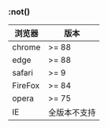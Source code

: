 ### :not()

| 浏览器  | 版本         |
| ------- | ------------ |
| chrome  | >= 88        |
| edge    | >= 88        |
| safari  | >= 9         |
| FireFox | >= 84        |
| opera   | >= 75        |
| IE      | 全版本不支持 |
